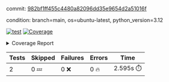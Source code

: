 commit: [982bf1ff455c4480a82096dd35e9654d2a51016f](https://github.com/rcmdnk/boto3-session/tree/982bf1ff455c4480a82096dd35e9654d2a51016f)

condition: branch=main, os=ubuntu-latest, python_version=3.12

[![test](https://github.com/rcmdnk/boto3-session/actions/workflows/test.yml/badge.svg)](https://github.com/rcmdnk/boto3-session/actions/runs/11003593238)
<a href="https://github.com/rcmdnk/boto3-session/blob/982bf1ff455c4480a82096dd35e9654d2a51016f/README.md"><img alt="Coverage" src="https://img.shields.io/badge/Coverage-47%25-orange.svg" /></a><details><summary>Coverage Report </summary><table><tr><th>File</th><th>Stmts</th><th>Miss</th><th>Cover</th><th>Missing</th></tr><tbody><tr><td colspan="5"><b>src/boto3_session</b></td></tr><tr><td>&nbsp; &nbsp;<a href="https://github.com/rcmdnk/boto3-session/blob/982bf1ff455c4480a82096dd35e9654d2a51016f/src/boto3_session/session.py">session.py</a></td><td>59</td><td>34</td><td>42%</td><td><a href="https://github.com/rcmdnk/boto3-session/blob/982bf1ff455c4480a82096dd35e9654d2a51016f/src/boto3_session/session.py#L11-L14">11&ndash;14</a>, <a href="https://github.com/rcmdnk/boto3-session/blob/982bf1ff455c4480a82096dd35e9654d2a51016f/src/boto3_session/session.py#L56">56</a>, <a href="https://github.com/rcmdnk/boto3-session/blob/982bf1ff455c4480a82096dd35e9654d2a51016f/src/boto3_session/session.py#L64-L66">64&ndash;66</a>, <a href="https://github.com/rcmdnk/boto3-session/blob/982bf1ff455c4480a82096dd35e9654d2a51016f/src/boto3_session/session.py#L69-L89">69&ndash;89</a>, <a href="https://github.com/rcmdnk/boto3-session/blob/982bf1ff455c4480a82096dd35e9654d2a51016f/src/boto3_session/session.py#L92-L110">92&ndash;110</a>, <a href="https://github.com/rcmdnk/boto3-session/blob/982bf1ff455c4480a82096dd35e9654d2a51016f/src/boto3_session/session.py#L113-L117">113&ndash;117</a>, <a href="https://github.com/rcmdnk/boto3-session/blob/982bf1ff455c4480a82096dd35e9654d2a51016f/src/boto3_session/session.py#L120-L121">120&ndash;121</a>, <a href="https://github.com/rcmdnk/boto3-session/blob/982bf1ff455c4480a82096dd35e9654d2a51016f/src/boto3_session/session.py#L124-L125">124&ndash;125</a></td></tr><tr><td><b>TOTAL</b></td><td><b>64</b></td><td><b>34</b></td><td><b>47%</b></td><td>&nbsp;</td></tr></tbody></table></details>

| Tests | Skipped | Failures | Errors | Time |
| ----- | ------- | -------- | -------- | ------------------ |
| 2 | 0 :zzz: | 0 :x: | 0 :fire: | 2.595s :stopwatch: |

